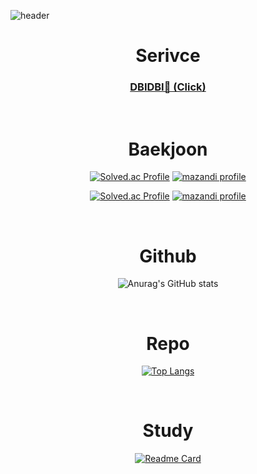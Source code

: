 

![header](https://capsule-render.vercel.app/api?type=wave&color=gradient&customColorList=25,0,25,0,20,4&height=300&section=header&text=LEE%20HYEON%20MIN&fontSize=90&animation=fadeIn)





<div align="center">

# Serivce


### [DBIDBI🚌 (Click)](https://web-vue-dihik2mlilwk60z.sel4.cloudtype.app/)


<br>

# Baekjoon

[![Solved.ac Profile](http://mazassumnida.wtf/api/v2/generate_badge?boj=hyunmin266&theme=dark)](https://solved.ac/hyunmin266/)
[![mazandi profile](http://mazandi.herokuapp.com/api?handle=hyunmin266&theme=dark)](https://solved.ac/hyunmin266/)

[![Solved.ac Profile](http://mazassumnida.wtf/api/v2/generate_badge?boj=hyunmin2667&theme=dark)](https://solved.ac/hyunmin266/)
[![mazandi profile](http://mazandi.herokuapp.com/api?handle=hyunmin2667&theme=dark)](https://solved.ac/hyunmin266/)

<br>

# Github


![Anurag's GitHub stats](https://github-readme-stats.vercel.app/api?username=hyunmin2667&show_icons=true&theme=midnight-purple)

<br>

# Repo

[![Top Langs](https://github-readme-stats.vercel.app/api/top-langs/?username=hyunmin2667&theme=midnight-purple)](https://github.com/hyunmin2667/github-readme-stats)

<br>

# Study

[![Readme Card](https://github-readme-stats.vercel.app/api/pin/?username=hyunmin2667&repo=ssafy10-algorithm-study-to-gold&theme=midnight-purple)](https://github.com/hyunmin2667/ssafy10-algorithm-study-to-gold)


